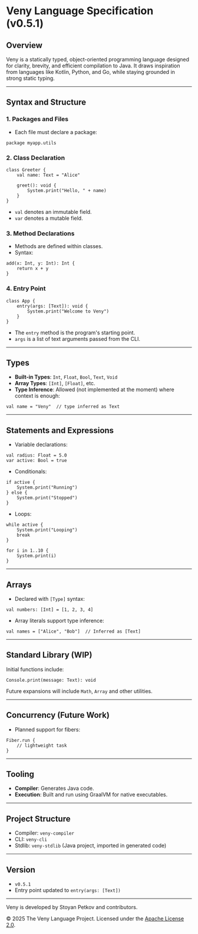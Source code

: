# Veny Language Specification (v0.5.1)

## Overview

Veny is a statically typed, object-oriented programming language designed for clarity, brevity, and efficient compilation to Java. It draws inspiration from languages like Kotlin, Python, and Go, while staying grounded in strong static typing.

---

## Syntax and Structure

### 1. **Packages and Files**

* Each file must declare a package:

```veny
package myapp.utils
```

### 2. **Class Declaration**

```veny
class Greeter {
    val name: Text = "Alice"

    greet(): void {
        System.print("Hello, " + name)
    }
}
```

* `val` denotes an immutable field.
* `var` denotes a mutable field.

### 3. **Method Declarations**

* Methods are defined within classes.
* Syntax:

```veny
add(x: Int, y: Int): Int {
    return x + y
}
```

### 4. **Entry Point**

```veny
class App {
    entry(args: [Text]): void {
        System.print("Welcome to Veny")
    }
}
```

* The `entry` method is the program's starting point.
* `args` is a list of text arguments passed from the CLI.

---

## Types

* **Built-in Types**: `Int`, `Float`, `Bool`, `Text`, `Void`
* **Array Types**: `[Int]`, `[Float]`, etc.
* **Type Inference**: Allowed (not implemented at the moment) where context is enough:

```veny
val name = "Veny"  // type inferred as Text
```

---

## Statements and Expressions

* Variable declarations:

```veny
val radius: Float = 5.0
var active: Bool = true
```

* Conditionals:

```veny
if active {
    System.print("Running")
} else {
    System.print("Stopped")
}
```

* Loops:

```veny
while active {
    System.print("Looping")
    break
}
```
```veny
for i in 1..10 {
    System.print(i)
}
```

---

## Arrays

* Declared with `[Type]` syntax:

```veny
val numbers: [Int] = [1, 2, 3, 4]
```

* Array literals support type inference:

```veny
val names = ["Alice", "Bob"]  // Inferred as [Text]
```

---

## Standard Library (WIP)

Initial functions include:

```veny
Console.print(message: Text): void
```

Future expansions will include `Math`, `Array` and other utilities.

---

## Concurrency (Future Work)

* Planned support for fibers:

```veny
Fiber.run {
    // lightweight task
}
```

---

## Tooling

* **Compiler**: Generates Java code.
* **Execution**: Built and run using GraalVM for native executables.

---

## Project Structure

* Compiler: `veny-compiler`
* CLI: `veny-cli`
* Stdlib: `veny-stdlib` (Java project, imported in generated code)

---

## Version

* `v0.5.1`
* Entry point updated to `entry(args: [Text])`

---
Veny is developed by Stoyan Petkov and contributors.

© 2025 The Veny Language Project. Licensed under the [Apache License 2.0](https://www.apache.org/licenses/LICENSE-2.0).


